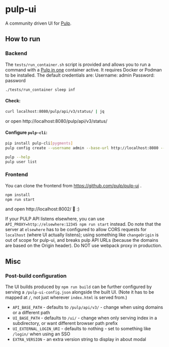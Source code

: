 # pulp-ui

A community driven UI for [Pulp](https://pulpproject.org/).

## How to run

### Backend

The `tests/run_container.sh` script is provided and allows you to run a command with a [Pulp in one](https://pulpproject.org/pulp-in-one-container/) container active.
It requires Docker or Podman to be installed.
The default credentials are:
Username: admin
Password: password

```
./tests/run_container sleep inf
```

#### Check:

```sh
curl localhost:8080/pulp/api/v3/status/ | jq
```

or open http://localhost:8080/pulp/api/v3/status/

#### Configure `pulp-cli`:

```sh
pip install pulp-cli[pygments]
pulp config create --username admin --base-url http://localhost:8080 --password password

pulp --help
pulp user list
```

### Frontend

You can clone the frontend from https://github.com/pulp/pulp-ui .

```sh
npm install
npm run start
```

and open http://localhost:8002/ :tada: :)

If your PULP API listens elsewhere, you can use `API_PROXY=http://elsewhere:12345 npm run start` instead. Do note that the server at `elsewhere` has to be configured to allow CORS requests for `localhost` (where UI actually listens); using something like `changeOrigin` is out of scope for pulp-ui, and breaks pulp API URLs (because the domains are based on the Origin header). Do NOT use webpack proxy in production.


## Misc

### Post-build configuration

The UI builds produced by `npm run build` can be further configured by serving a `/pulp-ui-config.json` alongside the built UI.
(Note it has to be mapped at `/`, not just wherever `index.html` is served from.)

* `API_BASE_PATH` - defaults to `/pulp/api/v3/` - change when using domains or a different path
* `UI_BASE_PATH` - defaults to `/ui/` - change when only serving index in a subdirectory, or want different browser path prefix
* `UI_EXTERNAL_LOGIN_URI` - defaults to nothing - set to something like `/login/` when using an SSO
* `EXTRA_VERSION` - an extra version string to display in about modal
